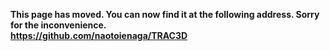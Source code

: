 **This page has moved. You can now find it at the following address. Sorry for the inconvenience.  
https://github.com/naotoienaga/TRAC3D**
